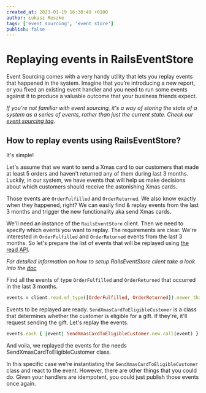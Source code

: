 ```yaml
---
created_at: 2023-01-19 16:30:49 +0100
author: Łukasz Reszke
tags: ['event sourcing', 'event store']
publish: false
---
```


# Replaying events in RailsEventStore

Event Sourcing comes with a very handy utility that lets you replay events that happened in the system. Imagine that you’re introducing a new report, or you fixed an existing event handler and you need to run some events against it to produce a valuable outcome that your business friends expect.

<!-- more -->

_If you're not familiar with event sourcing, it's a way of storing the state of a system as a series of events, rather than just the current state. Check our [event sourcing tag](https://blog.arkency.com/tags/event-sourcing)._

## How to replay events using RailsEventStore?

It's simple!

Let's assume that we want to send a Xmas card to our customers that made at least 5 orders and haven't returned any of them during last 3 months. Luckily, in our system, we have events that will help us make decisions about which customers should receive the astonishing Xmas cards.

Those events are `OrderFulfilled` and `OrderReturned`. We also know exactly when they happened, right? We can easily find & replay events from the last 3 months and trigger the new functionality aka send Xmas cards. 

We'll need an instance of the `RailsEventStore` client. Then we need to specify which events you want to replay. The requirements are clear. We're interested in `OrderFulfilled` and `OrderReturned` events from the last 3 months. So let's prepare the list of events that will be replayed using [the read API](https://railseventstore.org/docs/v2/read/).

_For detailed information on how to setup RailsEventStore client take a look into the [doc](https://railseventstore.org/docs/v2/install/#instantiate-a-client)_


Find all the events of type `OrderFulfilled` and `OrderReturned` that occurred in the last 3 months.

```ruby
events = client.read.of_type([OrderFulfilled, OrderReturned]).newer_than(3.months.ago).to_a
``` 

Events to be replayed are ready. `SendXmasCardToEligibleCustomer` is a class that determines whether the customer is eligible for a gift. If they're, it'll request sending the gift. Let's replay the events.

```ruby
events.each { |event| SendXmasCardToEligibleCustomer.new.call(event) }
```

And voila, we replayed the events for the needs SendXmasCardToEligibleCustomer class.

In this specific case we're instantiating the `SendXmasCardToEligibleCustomer` class and react to the event. However, there are other things that you could do. Given your handlers are idempotent, you could just publish those events once again.

